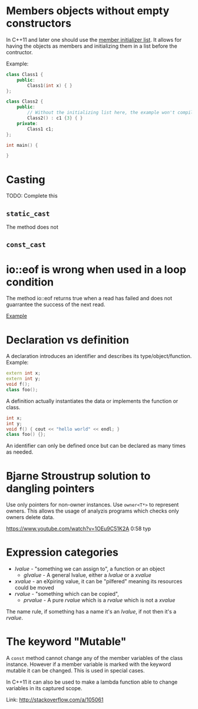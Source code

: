 # Members objects without empty constructors

In C++11 and later one should use the [member initializer list](http://en.cppreference.com/w/cpp/language/initializer_list). It allows for having the objects as members and initializing them in a list before the contructor.

Example:

```c++
class Class1 {
	public:
		Class1(int x) { }
};

class Class2 {
	public:
		// Without the initializing list here, the example won't compile
		Class2() : c1 {3} { }
	private:
		Class1 c1;
};

int main() {

}
```

# Casting

TODO: Complete this

## `static_cast`

The method does not

## `const_cast`

# io::eof is wrong when used in a loop condition

The method io::eof returns true when a read has failed and does not guarrantee
the success of the next read.

[Example](http://stackoverflow.com/questions/5605125/why-is-iostreameof-inside-a-loop-condition-considered-wrong)

# Declaration vs definition

A declaration introduces an identifier and describes its type/object/function.
Example:

```c++
extern int x;
extern int y;
void f();
class foo();
```

A definition actually instantiates the data or implements the function or class.

```c++
int x;
int y;
void f() { cout << "hello world" << endl; }
class foo() {};
```

An identifier can only be defined once but can be declared as many times as
needed.

# Bjarne Stroustrup solution to dangling pointers

Use only pointers for non-owner instances. Use `owner<T*>` to represent owners.
This allows the usage of analyzis programs which checks only owners delete
data.

https://www.youtube.com/watch?v=1OEu9C51K2A
0:58 typ

# Expression categories

* _lvalue_ - "something we can assign to", a function or an object
	* _glvalue_ - A general lvalue, either a _lvalue_ or a _xvalue_
* _xvalue_ - an eXpiring value, it can be "pilfered" meaning its resources 
  could be moved
* _rvalue_ - "something which can be copied",
	* _prvalue_ - A pure _rvalue_ which is a _rvalue_ which is not a _xvalue_

The name rule, if something has a name it's an _lvalue_, if not then it's a 
_rvalue_.

# The keyword "Mutable"

A `const` method cannot change any of the member variables of the class
instance. However if a member variable is marked with the keyword mutable it
can be changed. This is used in special cases.

In C++11 it can also be used to make a lambda function able to change variables
in its captured scope.

Link: http://stackoverflow.com/a/105061
